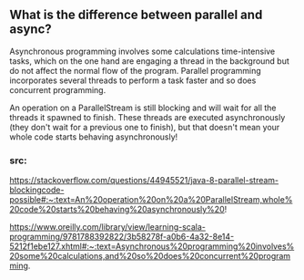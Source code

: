 ## What is the difference between parallel and async?

Asynchronous programming involves some calculations time-intensive tasks, which on the one hand are engaging a thread in the background but do not affect the normal flow of the program.
Parallel programming incorporates several threads to perform a task faster and so does concurrent programming.


An operation on a ParallelStream is still blocking and will wait for all the threads it spawned to finish. These threads are executed asynchronously (they don't wait for a previous one to finish), but that doesn't mean your whole code starts behaving asynchronously!

### src:
https://stackoverflow.com/questions/44945521/java-8-parallel-stream-blockingcode-possible#:~:text=An%20operation%20on%20a%20ParallelStream,whole%20code%20starts%20behaving%20asynchronously%20!

https://www.oreilly.com/library/view/learning-scala-programming/9781788392822/3b58278f-a0b6-4a32-8e14-5212f1ebe127.xhtml#:~:text=Asynchronous%20programming%20involves%20some%20calculations,and%20so%20does%20concurrent%20programming.
